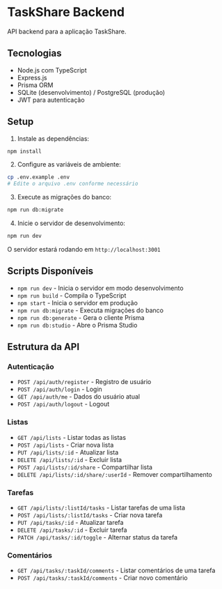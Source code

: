 # TaskShare Backend

API backend para a aplicação TaskShare.

## Tecnologias

- Node.js com TypeScript
- Express.js
- Prisma ORM
- SQLite (desenvolvimento) / PostgreSQL (produção)
- JWT para autenticação

## Setup

1. Instale as dependências:
```bash
npm install
```

2. Configure as variáveis de ambiente:
```bash
cp .env.example .env
# Edite o arquivo .env conforme necessário
```

3. Execute as migrações do banco:
```bash
npm run db:migrate
```

4. Inicie o servidor de desenvolvimento:
```bash
npm run dev
```

O servidor estará rodando em `http://localhost:3001`

## Scripts Disponíveis

- `npm run dev` - Inicia o servidor em modo desenvolvimento
- `npm run build` - Compila o TypeScript
- `npm start` - Inicia o servidor em produção
- `npm run db:migrate` - Executa migrações do banco
- `npm run db:generate` - Gera o cliente Prisma
- `npm run db:studio` - Abre o Prisma Studio

## Estrutura da API

### Autenticação
- `POST /api/auth/register` - Registro de usuário
- `POST /api/auth/login` - Login
- `GET /api/auth/me` - Dados do usuário atual
- `POST /api/auth/logout` - Logout

### Listas
- `GET /api/lists` - Listar todas as listas
- `POST /api/lists` - Criar nova lista
- `PUT /api/lists/:id` - Atualizar lista
- `DELETE /api/lists/:id` - Excluir lista
- `POST /api/lists/:id/share` - Compartilhar lista
- `DELETE /api/lists/:id/share/:userId` - Remover compartilhamento

### Tarefas
- `GET /api/lists/:listId/tasks` - Listar tarefas de uma lista
- `POST /api/lists/:listId/tasks` - Criar nova tarefa
- `PUT /api/tasks/:id` - Atualizar tarefa
- `DELETE /api/tasks/:id` - Excluir tarefa
- `PATCH /api/tasks/:id/toggle` - Alternar status da tarefa

### Comentários
- `GET /api/tasks/:taskId/comments` - Listar comentários de uma tarefa
- `POST /api/tasks/:taskId/comments` - Criar novo comentário